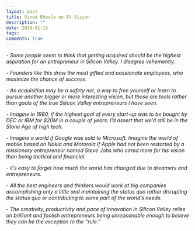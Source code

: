 ```yaml
---
layout: post
title: Vinod Khosla on SV Vision
description: ""
date: 2019-01-15
tags: 
comments: true
---
```



*- Some people seem to think that getting acquired should be the highest aspiration for an entrepreneur in Silicon Valley. I disagree vehemently.*

*- Founders like this draw the most gifted and passionate employees, who maximize the chance of success.*

*- An acquisition may be a safety net, a way to free yourself or learn to pursue another bigger or more interesting vision, but those are tools rather than goals of the true Silicon Valley entrepreneurs I have seen.*

*- Imagine in 1980, if the highest goal of every start-up was to be bought by DEC or IBM for $20M in a couple of years. I’d assert that we’d still be in the Stone Age of high tech.*

*- Imagine a world if Google was sold to Microsoft. Imagine the world of mobile based on Nokia and Motorola if Apple had not been restarted by a missionary entrepreneur named Steve Jobs who cared more for his vision than being tactical and financial.*

*- it’s easy to forget how much the world has changed due to dreamers and entrepreneurs.*

*- All the best engineers and thinkers would work at big companies accomplishing only a little and maintaining the status quo rather disrupting the status quo or contributing to some part of the world’s needs.*

*- The creativity, productivity and pace of innovation in Silicon Valley relies on brilliant and foolish entrepreneurs being unreasonable enough to believe they can be the exception to the “rule.”*
